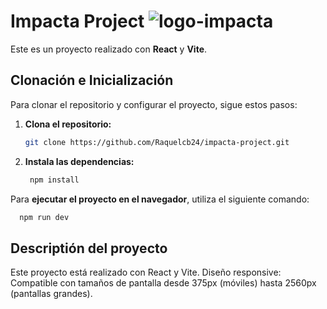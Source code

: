 # Impacta Project  ![logo-impacta](https://github.com/user-attachments/assets/4172e5bd-8423-4d34-894f-685073423079)


Este es un proyecto realizado con **React** y **Vite**.

## Clonación e Inicialización

Para clonar el repositorio y configurar el proyecto, sigue estos pasos:

1. **Clona el repositorio:**

   ```bash
   git clone https://github.com/Raquelcb24/impacta-project.git

2.  **Instala las dependencias:**

    ```bash
     npm install

Para **ejecutar el proyecto en el navegador**, utiliza el siguiente comando:

   ```bash
     npm run dev
   ```



## Descriptión del proyecto
Este proyecto está realizado con React y Vite.
Diseño responsive: Compatible con tamaños de pantalla desde 375px (móviles) hasta 2560px (pantallas grandes).
